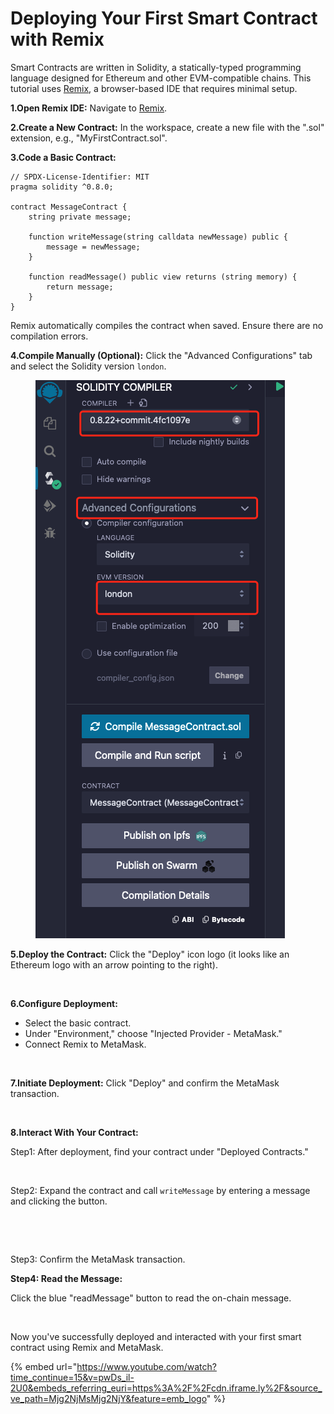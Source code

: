 # Deploying Your First Smart Contract with Remix

Smart Contracts are written in Solidity, a statically-typed programming language designed for Ethereum and other EVM-compatible chains. This tutorial uses [Remix](https://remix.ethereum.org/#lang=en\&optimize=false\&runs=200\&evmVersion=null), a browser-based IDE that requires minimal setup.

**1.Open Remix IDE:** Navigate to [Remix](https://remix.ethereum.org/).

**2.Create a New Contract:** In the workspace, create a new file with the ".sol" extension, e.g., "MyFirstContract.sol".

**3.Code a Basic Contract:**

```solidity
// SPDX-License-Identifier: MIT
pragma solidity ^0.8.0;

contract MessageContract {
    string private message;

    function writeMessage(string calldata newMessage) public {
        message = newMessage;
    }

    function readMessage() public view returns (string memory) {
        return message;
    }
}
```

Remix automatically compiles the contract when saved. Ensure there are no compilation errors.

**4.Compile Manually (Optional):** Click the "Advanced Configurations" tab and select the Solidity version `london`.

<figure><img src="../../.gitbook/assets/image (2) (1) (1).png" alt=""><figcaption></figcaption></figure>

**5.Deploy the Contract:** Click the "Deploy" icon logo (it looks like an Ethereum logo with an arrow pointing to the right).



<figure><img src="https://lh7-us.googleusercontent.com/ipWX5Hf3N3dLz03VSskdtYs5Y_8wUjy-XAriWpYbZpsX8jucpNBqOMu5sNomIfa8Q3oBCzvqtVsIAlBAsbFVvDC7cERlspm80AbtZEI-oJtWq3mN87yxCagZr1LiXnlK8rbt3b8AqgkAmmkncjpDesw" alt=""><figcaption></figcaption></figure>

**6.Configure Deployment:**

* Select the basic contract.
* Under "Environment," choose "Injected Provider - MetaMask."
* Connect Remix to MetaMask.

<figure><img src="https://lh7-us.googleusercontent.com/IBSDB3_h_dspP8TmnYITbxN6evUr3qi8fkSmi9esFp8lkqNWNCFRh4DoNON58N4Lip38QR9SarNebFAXiIa4VpdRMFgfOPCFbghccUMBi_C6bt0NvVNQlT7XD3bSqTJy5O0Z_Fl7TaO7WDieYtX1gXA" alt=""><figcaption></figcaption></figure>

**7.Initiate Deployment:** Click "Deploy" and confirm the MetaMask transaction.

<figure><img src="https://lh7-us.googleusercontent.com/r6Rtz_opxsWjqfjo9gXDefnvUXo0uPxgXuMgr8GuwdhCCMfERoV8A66FS6j5Kn0VUeSqsyUzLiT51Jp60MLv8OPsNaUuBt5GoucS-EdaU2o6HZRhJc5-aYEizH0SMgwGoSzOs-3a-e6QC4We0A5PEAk" alt=""><figcaption></figcaption></figure>

**8.Interact With Your Contract:**

Step1: After deployment, find your contract under "Deployed Contracts."

<figure><img src="https://lh7-us.googleusercontent.com/ll7xe7898NMnbD0klTFPS1lh31XCBPU4tALhEju4Fbz1wot78quV-bhKIXeW-LybFehbPUHHcTEkQ-E_eiGbpZA8t9mQaygJOT9BNDhekkvX09qzvevv3QPe5w6KaAOo6OVL93a4Sbzt1UMnPBnS5Eo" alt=""><figcaption></figcaption></figure>

Step2: Expand the contract and call `writeMessage` by entering a message and clicking the button.

<figure><img src="https://lh7-us.googleusercontent.com/4VaxPuh7P7C0ovrielVb-VRSH89SUmfJngYVpGdDSbA_cK2xu8wm_WFpAsWjXP6nvtnQqvhw3CDWogzlFcf7R549RxJ0IjNM9FqMBgu34pwGXIA1B-vaSlHLljXUVn9Rd-LBP6YjvLIaoVoqhtVKbFk" alt=""><figcaption></figcaption></figure>

<figure><img src="https://lh7-us.googleusercontent.com/pxJUuzfByMz7j1KVU9MDAIxG1S1-2cWTtwUTJgZHreFpVq6KHuh6rnOM-xs_fTrT5KkSYwbo3CMcS5YksjMWmA51TDzKBBLSKv1WzC8TGdP0WgKytCZdv-5O_ENyRZwqU7phYIQI6TKRW7sMPETgLXs" alt=""><figcaption></figcaption></figure>

Step3: Confirm the MetaMask transaction.

**Step4: Read the Message:**

Click the blue "readMessage" button to read the on-chain message.

<figure><img src="https://lh7-us.googleusercontent.com/Og4j16JQNEGhVqxe0p_t9B4prneNgTh_SxOr0g3hOU8q_uZ_7eUxCYIf6nj1LSGxQ4_Is3p_lE3IVGV7qLarKK9c9xZo93LBdep6PmKfsy_MHzJrB5o8XBfnw5e1A__F55nqaKJ-_VCsRyZmO-IGqG0" alt=""><figcaption></figcaption></figure>

Now you've successfully deployed and interacted with your first smart contract using Remix and MetaMask.

{% embed url="https://www.youtube.com/watch?time_continue=15&v=pwDs_il-2U0&embeds_referring_euri=https%3A%2F%2Fcdn.iframe.ly%2F&source_ve_path=Mjg2NjMsMjg2NjY&feature=emb_logo" %}

